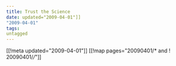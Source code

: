```yaml
---
title: Trust the Science
date: updated="2009-04-01"]]
"2009-04-01"
tags:
untagged
---
```

[[!meta updated="2009-04-01"]]
[[!map pages="20090401/* and ! 20090401/*/*"]]
